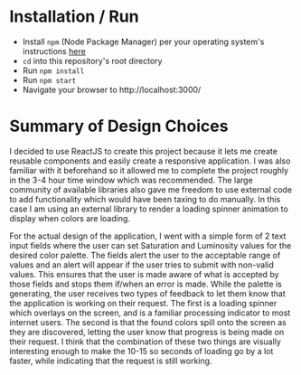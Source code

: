 # Installation / Run
- Install `npm` (Node Package Manager) per your operating system's instructions [here](https://docs.npmjs.com/downloading-and-installing-node-js-and-npm#using-a-node-installer-to-install-nodejs-and-npm)
- `cd` into this repository's root directory
- Run `npm install`
- Run `npm start`
- Navigate your browser to http://localhost:3000/

# Summary of Design Choices

I decided to use ReactJS to create this project because it lets me create reusable components and easily create a responsive application. I was also familiar with it beforehand so it allowed me to complete the project roughly in the 3-4 hour time window which was recommended. The large community of available libraries also gave me freedom to use external code to add functionality which would have been taxing to do manually. In this case I am using an external library to render a loading spinner animation to display when colors are loading. 

For the actual design of the application, I went with a simple form of 2 text input fields where the user can set Saturation and Luminosity values for the desired color palette. The fields alert the user to the acceptable range of values and an alert will appear if the user tries to submit with non-valid values. This ensures that the user is made aware of what is accepted by those fields and stops them if/when an error is made. While the palette is generating, the user receives two types of feedback to let them know that the application is working on their request. The first is a loading spinner which overlays on the screen, and is a familiar processing indicator to most internet users. The second is that the found colors spill onto the screen as they are discovered, letting the user know that progress is being made on their request. I think that the combination of these two things are visually interesting enough to make the 10-15 so seconds of loading go by a lot faster, while indicating that the request is still working.